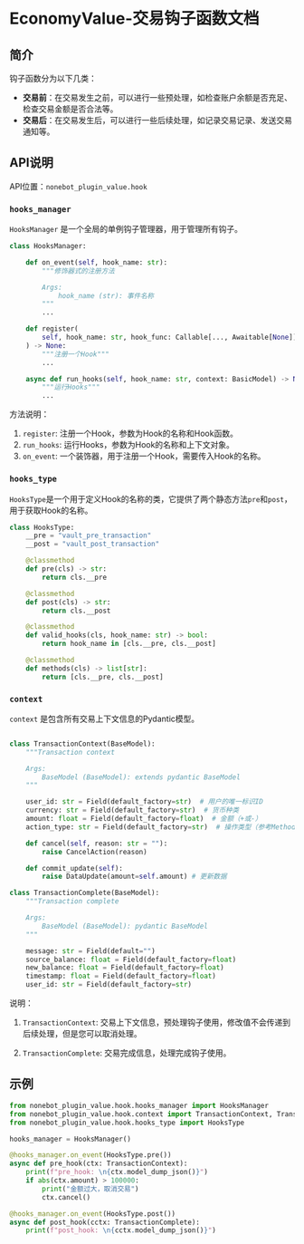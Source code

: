 # EconomyValue-交易钩子函数文档

## 简介

钩子函数分为以下几类：

- **交易前**：在交易发生之前，可以进行一些预处理，如检查账户余额是否充足、检查交易金额是否合法等。
- **交易后**：在交易发生后，可以进行一些后续处理，如记录交易记录、发送交易通知等。

## API说明

API位置：`nonebot_plugin_value.hook`

### `hooks_manager`

`HooksManager` 是一个全局的单例钩子管理器，用于管理所有钩子。

```python
class HooksManager:

    def on_event(self, hook_name: str):
        """修饰器式的注册方法

        Args:
            hook_name (str): 事件名称
        """
        ...

    def register(
        self, hook_name: str, hook_func: Callable[..., Awaitable[None]]
    ) -> None:
        """注册一个Hook"""
        ...

    async def run_hooks(self, hook_name: str, context: BasicModel) -> None:
        """运行Hooks"""
        ...
```

方法说明：

1. `register`: 注册一个Hook，参数为Hook的名称和Hook函数。
2. `run_hooks`: 运行Hooks，参数为Hook的名称和上下文对象。
3. `on_event`: 一个装饰器，用于注册一个Hook，需要传入Hook的名称。

### `hooks_type`

`HooksType`是一个用于定义Hook的名称的类，它提供了两个静态方法`pre`和`post`，用于获取Hook的名称。

```python
class HooksType:
    __pre = "vault_pre_transaction"
    __post = "vault_post_transaction"

    @classmethod
    def pre(cls) -> str:
        return cls.__pre

    @classmethod
    def post(cls) -> str:
        return cls.__post

    @classmethod
    def valid_hooks(cls, hook_name: str) -> bool:
        return hook_name in [cls.__pre, cls.__post]

    @classmethod
    def methods(cls) -> list[str]:
        return [cls.__pre, cls.__post]
```

### `context`

`context` 是包含所有交易上下文信息的Pydantic模型。

```python

class TransactionContext(BaseModel):
    """Transaction context

    Args:
        BaseModel (BaseModel): extends pydantic BaseModel
    """

    user_id: str = Field(default_factory=str)  # 用户的唯一标识ID
    currency: str = Field(default_factory=str)  # 货币种类
    amount: float = Field(default_factory=float)  # 金额（+或-）
    action_type: str = Field(default_factory=str)  # 操作类型（参考Method类）

    def cancel(self, reason: str = ""):
        raise CancelAction(reason)

    def commit_update(self):
        raise DataUpdate(amount=self.amount) # 更新数据

class TransactionComplete(BaseModel):
    """Transaction complete

    Args:
        BaseModel (BaseModel): pydantic BaseModel
    """

    message: str = Field(default="")
    source_balance: float = Field(default_factory=float)
    new_balance: float = Field(default_factory=float)
    timestamp: float = Field(default_factory=float)
    user_id: str = Field(default_factory=str)
```

说明：

1. `TransactionContext`: 交易上下文信息，预处理钩子使用，修改值不会传递到后续处理，但是您可以取消处理。

2. `TransactionComplete`: 交易完成信息，处理完成钩子使用。

## 示例

```python
from nonebot_plugin_value.hook.hooks_manager import HooksManager
from nonebot_plugin_value.hook.context import TransactionContext, TransactionComplete
from nonebot_plugin_value.hook.hooks_type import HooksType

hooks_manager = HooksManager()

@hooks_manager.on_event(HooksType.pre())
async def pre_hook(ctx: TransactionContext):
    print(f"pre_hook: \n{ctx.model_dump_json()}")
    if abs(ctx.amount) > 100000:
        print("金额过大，取消交易")
        ctx.cancel()

@hooks_manager.on_event(HooksType.post())
async def post_hook(cctx: TransactionComplete):
    print(f"post_hook: \n{cctx.model_dump_json()}")

```
